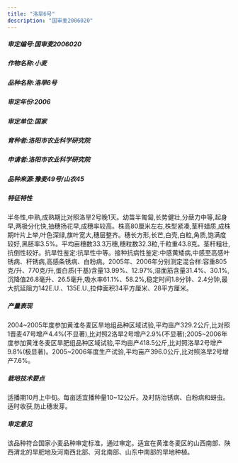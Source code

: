 ```yaml
---
title: "洛旱6号"
description: "国审麦2006020"
---
```

##### 审定编号:国审麦2006020

##### 作物名称:小麦

##### 品种名称:洛旱6号

##### 审定年份:2006

##### 审定单位:国家

##### 育种者:洛阳市农业科学研究院

##### 申请者:洛阳市农业科学研究院

##### 品种来源:豫麦49号/山农45

##### 特征特性
半冬性,中熟,成熟期比对照洛旱2号晚1天。幼苗半匍匐,长势健壮,分蘖力中等,起身早,两极分化快,抽穗扬花早,成穗率较高。株高80厘米左右,株型紧凑,茎秆蜡质,成株期叶片上举,叶色深绿,旗叶宽大,穗层整齐。穗长方形,长芒,白壳,白粒,角质,饱满度较好,黑胚率3.5%。平均亩穗数33.3万穗,穗粒数32.3粒,千粒重43.8克。茎秆粗壮,抗倒性较好。抗旱性鉴定:抗旱性中等。接种抗病性鉴定:中感黄矮病,中感至高感叶锈病、秆锈病,高感条锈病、白粉病。2005年、2006年分别测定混合样:容重805克/升、770克/升,蛋白质(干基)含量13.99%、12.97%,湿面筋含量31.4%、30.1%,沉降值26.8毫升、26.5毫升,吸水率61.1%、58.2%,稳定时间1.8分钟、2.4分钟,最大抗延阻力142E.U.、135E.U.,拉伸面积34平方厘米、28平方厘米。

##### 产量表现
2004~2005年度参加黄淮冬麦区旱地组品种区域试验,平均亩产329.2公斤,比对照1晋麦47号增产4.4%(不显著),比对照2洛旱2号增产2.9%(不显著);2005~2006年度参加黄淮冬麦区旱肥组品种区域试验,平均亩产418.5公斤,比对照洛旱2号增产9.8%(极显著)。2005~2006年度生产试验,平均亩产396.0公斤,比对照洛旱2号增产7.6%。

##### 栽培技术要点
适播期10月上中旬。每亩适宜播种量10~12公斤。及时防治锈病、白粉病和蚜虫。适时收获,防止穗发芽。

##### 审定意见
该品种符合国家小麦品种审定标准，通过审定。适宜在黄淮冬麦区的山西南部、陕西渭北的旱肥地及河南西北部、河北南部、山东中南部的旱地种植。
